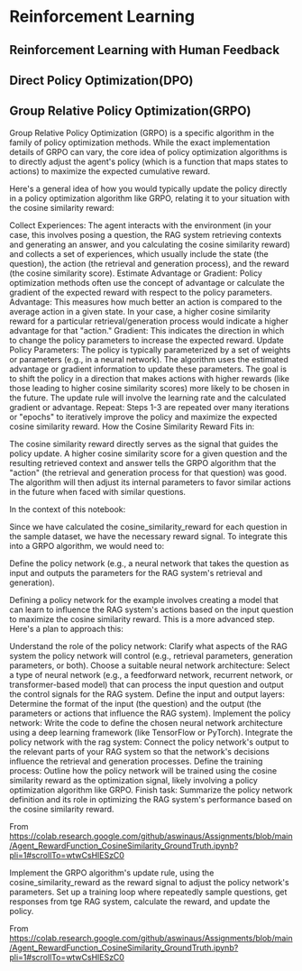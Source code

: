 # Reinforcement Learning

## Reinforcement Learning with Human Feedback
## Direct Policy Optimization(DPO)
## Group Relative Policy Optimization(GRPO)
Group Relative Policy Optimization (GRPO) is a specific algorithm in the family of policy optimization methods. While the exact implementation details of GRPO can vary, the core idea of policy optimization algorithms is to directly adjust the agent's policy (which is a function that maps states to actions) to maximize the expected cumulative reward.

Here's a general idea of how you would typically update the policy directly in a policy optimization algorithm like GRPO, relating it to your situation with the cosine similarity reward:

Collect Experiences: The agent interacts with the environment (in your case, this involves posing a question, the RAG system retrieving contexts and generating an answer, and you calculating the cosine similarity reward) and collects a set of experiences, which usually include the state (the question), the action (the retrieval and generation process), and the reward (the cosine similarity score).
Estimate Advantage or Gradient: Policy optimization methods often use the concept of advantage or calculate the gradient of the expected reward with respect to the policy parameters.
Advantage: This measures how much better an action is compared to the average action in a given state. In your case, a higher cosine similarity reward for a particular retrieval/generation process would indicate a higher advantage for that "action."
Gradient: This indicates the direction in which to change the policy parameters to increase the expected reward.
Update Policy Parameters: The policy is typically parameterized by a set of weights or parameters (e.g., in a neural network). The algorithm uses the estimated advantage or gradient information to update these parameters. The goal is to shift the policy in a direction that makes actions with higher rewards (like those leading to higher cosine similarity scores) more likely to be chosen in the future. The update rule will involve the learning rate and the calculated gradient or advantage.
Repeat: Steps 1-3 are repeated over many iterations or "epochs" to iteratively improve the policy and maximize the expected cosine similarity reward.
How the Cosine Similarity Reward Fits in:

The cosine similarity reward directly serves as the signal that guides the policy update. A higher cosine similarity score for a given question and the resulting retrieved context and answer tells the GRPO algorithm that the "action" (the retrieval and generation process for that question) was good. The algorithm will then adjust its internal parameters to favor similar actions in the future when faced with similar questions.

In the context of this notebook:

Since we have calculated the cosine_similarity_reward for each question in the sample dataset, we have the necessary reward signal. To integrate this into a GRPO algorithm, we would need to:

Define the policy network (e.g., a neural network that takes the question as input and outputs the parameters for the RAG system's retrieval and generation).
 

Defining a policy network for the example involves creating a model that can learn to influence the RAG system's actions based on the input question to maximize the cosine similarity reward. This is a more advanced step. Here's a plan to approach this:

 

Understand the role of the policy network: Clarify what aspects of the RAG system the policy network will control (e.g., retrieval parameters, generation parameters, or both).
Choose a suitable neural network architecture: Select a type of neural network (e.g., a feedforward network, recurrent network, or transformer-based model) that can process the input question and output the control signals for the RAG system.
Define the input and output layers: Determine the format of the input (the question) and the output (the parameters or actions that influence the RAG system).
Implement the policy network: Write the code to define the chosen neural network architecture using a deep learning framework (like TensorFlow or PyTorch).
Integrate the policy network with the rag system: Connect the policy network's output to the relevant parts of your RAG system so that the network's decisions influence the retrieval and generation processes.
Define the training process: Outline how the policy network will be trained using the cosine similarity reward as the optimization signal, likely involving a policy optimization algorithm like GRPO.
Finish task: Summarize the policy network definition and its role in optimizing the RAG system's performance based on the cosine similarity reward.
 

From <https://colab.research.google.com/github/aswinaus/Assignments/blob/main/Agent_RewardFunction_CosineSimilarity_GroundTruth.ipynb?pli=1#scrollTo=wtwCsHlESzC0>

 

 

Implement the GRPO algorithm's update rule, using the cosine_similarity_reward as the reward signal to adjust the policy network's parameters.
Set up a training loop where repeatedly sample questions, get responses from tge RAG system, calculate the reward, and update the policy.
 

From <https://colab.research.google.com/github/aswinaus/Assignments/blob/main/Agent_RewardFunction_CosineSimilarity_GroundTruth.ipynb?pli=1#scrollTo=wtwCsHlESzC0>

 

